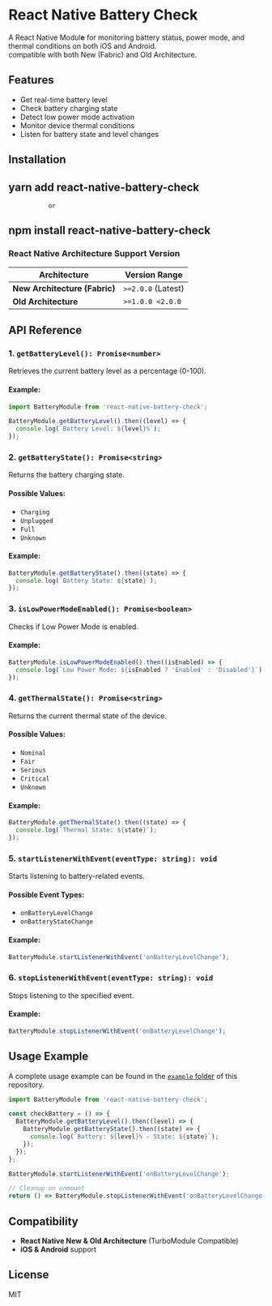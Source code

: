 # React Native Battery Check

A React Native Modul**e** for monitoring battery status, power mode, and thermal conditions on both iOS and Android.\
compatible with both New (Fabric) and Old Architecture.

## Features

- Get real-time battery level
- Check battery charging state
- Detect low power mode activation
- Monitor device thermal conditions
- Listen for battery state and level changes

## Installation

## yarn add react-native-battery-check
               or
## npm install react-native-battery-check

### React Native Architecture Support Version

| Architecture                  | Version Range      |
| ----------------------------- | ------------------ |
| **New Architecture (Fabric)** | `>=2.0.0` (Latest) |
| **Old Architecture**          | `>=1.0.0 <2.0.0`   |

## API Reference

### 1. `getBatteryLevel(): Promise<number>`

Retrieves the current battery level as a percentage (0-100).

#### Example:

```js
import BatteryModule from 'react-native-battery-check';

BatteryModule.getBatteryLevel().then((level) => {
  console.log(`Battery Level: ${level}%`);
});
```

### 2. `getBatteryState(): Promise<string>`

Returns the battery charging state.

#### Possible Values:

- `Charging`
- `Unplugged`
- `Full`
- `Unknown`

#### Example:

```js
BatteryModule.getBatteryState().then((state) => {
  console.log(`Battery State: ${state}`);
});
```

### 3. `isLowPowerModeEnabled(): Promise<boolean>`

Checks if Low Power Mode is enabled.

#### Example:

```js
BatteryModule.isLowPowerModeEnabled().then((isEnabled) => {
  console.log(`Low Power Mode: ${isEnabled ? 'Enabled' : 'Disabled'}`);
});
```

### 4. `getThermalState(): Promise<string>`

Returns the current thermal state of the device.

#### Possible Values:

- `Nominal`
- `Fair`
- `Serious`
- `Critical`
- `Unknown`

#### Example:

```js
BatteryModule.getThermalState().then((state) => {
  console.log(`Thermal State: ${state}`);
});
```

### 5. `startListenerWithEvent(eventType: string): void`

Starts listening to battery-related events.

#### Possible Event Types:

- `onBatteryLevelChange`
- `onBatteryStateChange`

#### Example:

```js
BatteryModule.startListenerWithEvent('onBatteryLevelChange');
```

### 6. `stopListenerWithEvent(eventType: string): void`

Stops listening to the specified event.

#### Example:

```js
BatteryModule.stopListenerWithEvent('onBatteryLevelChange');
```

## Usage Example

A complete usage example can be found in the [`example`](./example)[ folder](./example) of this repository.

```js
import BatteryModule from 'react-native-battery-check';

const checkBattery = () => {
  BatteryModule.getBatteryLevel().then((level) => {
    BatteryModule.getBatteryState().then((state) => {
      console.log(`Battery: ${level}% - State: ${state}`);
    });
  });
};

BatteryModule.startListenerWithEvent('onBatteryLevelChange');

// Cleanup on unmount
return () => BatteryModule.stopListenerWithEvent('onBatteryLevelChange');
```

## Compatibility

- **React Native New & Old Architecture** (TurboModule Compatible)
- **iOS & Android** support

## License

MIT
